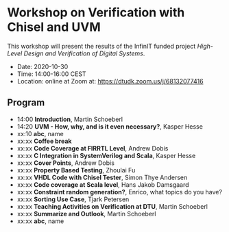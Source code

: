 # Workshop on Verification with Chisel and UVM

This workshop will present the results of the InfinIT funded project
*High-Level Design and Verification of Digital Systems*.

 * Date: 2020-10-30
 * Time: 14:00-16:00 CEST
 * Location: online at Zoom at: https://dtudk.zoom.us/j/68132077416

## Program

 * 14:00 **Introduction**, Martin Schoeberl
 * 14:20 **UVM - How, why, and is it even necessary?**, Kasper Hesse
 * xx:10 **abc**, name
 * xx:xx **Coffee break**
 * xx:xx **Code Coverage at FIRRTL Level**, Andrew Dobis
 * xx:xx **C Integration in SystemVerilog and Scala**, Kasper Hesse
 * xx:xx **Cover Points**, Andrew Dobis
 * xx:xx **Property Based Testing**, Zhoulai Fu
 * xx:xx **VHDL Code with Chisel Tester**, Simon Thye Andersen
 * xx:xx **Code coverage at Scala level**, Hans Jakob Damsgaard
 * xx:xx **Constraint random generation?**, Enrico, what topics do you have?
 * xx:xx **Sorting Use Case**, Tjark Petersen
 * xx:xx **Teaching Activities on Verification at DTU**, Martin Schoeberl
 * xx:xx **Summarize and Outlook**, Martin Schoeberl
 * xx:xx **abc**, name

 

